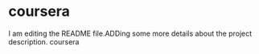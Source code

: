 # coursera
I am editing the README file.ADDing some more details about the project description.
coursera

